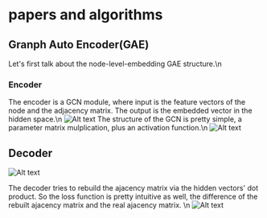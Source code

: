 # papers and algorithms

## Granph Auto Encoder(GAE)
Let's first talk about the node-level-embedding GAE structure.\n
### Encoder
The encoder is a GCN module, where input is the feature vectors of the node and the adjacency matrix. The output is the embedded vector in the hidden space.\n
![Alt text](https://img-blog.csdnimg.cn/20200603144512310.png#pic_center)
The structure of the GCN is pretty simple, a parameter matrix mulplication, plus an activation function.\n
![Alt text](https://img-blog.csdnimg.cn/20200603144824291.png#pic_center)
## Decoder
![Alt text](https://img-blog.csdnimg.cn/20200603145649540.png#pic_center)

The decoder tries to rebuild the ajacency matrix via the hidden vectors' dot product. So the loss function is pretty intuitive as well, the difference of the rebuilt ajacency matrix and the real ajacency matrix. \n
![Alt text](https://img-blog.csdnimg.cn/20200603145944227.png#pic_center)